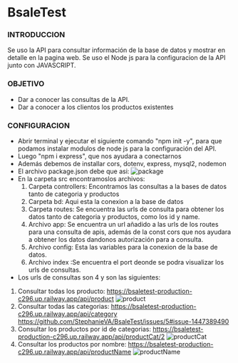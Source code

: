 # BsaleTest

### INTRODUCCION

Se uso la API para consultar información de la base de datos y mostrar en detalle en la pagina web.
Se uso el Node js para la configuracion de la API junto con JAVASCRIPT.

### OBJETIVO
- Dar a conocer las consultas de la API.
- Dar a conocer a los clientos los productos existentes

### CONFIGURACION
- Abrir terminal y ejecutar el siguiente comando "npm init -y", para que podamos instalar modulos de node js para la configuración del API.
- Luego "npm i express", que nos ayudara a conectarnos
- Además debemos de installar cors, dotenv, express, mysql2, nodemon
- El archivo package.json debe que asi:
![package ](https://user-images.githubusercontent.com/66794568/201575503-3cee870e-77ca-49b4-a67c-c3d5d39a5395.png)
- En la carpeta src encontramoslos archivos:
  1. Carpeta controllers: Encontramos las consultas a la bases de datos tanto de categoria y productos
  2. Carpeta bd: Aqui esta la conexion a la base de datos
  3. Carpeta routes: Se encuentra las urls de consulta para obtener los datos tanto de categoria y productos, como los id y name.
  4. Archivo app: Se encuentra un url añadido a las urls de los routes para una consulta de apis, además de la const cors que nos ayudara a obtener los datos dandonos autorización para a consulta.
  5. Archivo config: Esta las variables para la conexion de la base de datos.
  6. Archivo index :Se encuentra el port deonde se podra visualizar los urls de consultas.
 - Los urls de consultas son 4 y son las siguientes:
  1. Consultar todas los producto: https://bsaletest-production-c296.up.railway.app/api/product
  ![product](https://user-images.githubusercontent.com/66794568/201578622-43ec39b1-c431-47eb-9977-7965ee1de475.png)
  2. Consultar todas las categorias: https://bsaletest-production-c296.up.railway.app/api/category
  https://github.com/StephanieVA/BsaleTest/issues/5#issue-1447389490
  3. Consultar los productos por id de categorias: https://bsaletest-production-c296.up.railway.app/api/productCat/2
  ![productCat](https://user-images.githubusercontent.com/66794568/201578884-14947fa7-81dd-4243-8dc9-252ce429c3f6.png)
  4. Consultar los productos por nombre: https://bsaletest-production-c296.up.railway.app/api/productName
  ![productName](https://user-images.githubusercontent.com/66794568/201578838-a93934c0-438d-4442-9dca-982c3970e067.png)

